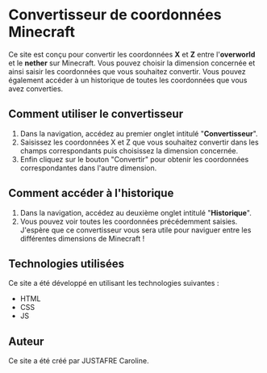 # Convertisseur de coordonnées Minecraft
Ce site est conçu pour convertir les coordonnées __X__ et __Z__ entre l'__overworld__ et le __nether__ sur Minecraft. Vous pouvez choisir la dimension concernée et ainsi saisir les coordonnées que vous souhaitez convertir. Vous pouvez également accéder à un historique de toutes les coordonnées que vous avez converties.

## Comment utiliser le convertisseur
1. Dans la navigation, accédez au premier onglet intitulé "__Convertisseur__".
2. Saisissez les coordonnées X et Z que vous souhaitez convertir dans les champs correspondants puis choisissez la dimension concernée.
3. Enfin cliquez sur le bouton "Convertir" pour obtenir les coordonnées correspondantes dans l'autre dimension.

## Comment accéder à l'historique
1. Dans la navigation, accédez au deuxième onglet intitulé "__Historique__".
2. Vous pouvez voir toutes les coordonnées précédemment saisies.
J'espère que ce convertisseur vous sera utile pour naviguer entre les différentes dimensions de Minecraft !

## Technologies utilisées
Ce site a été développé en utilisant les technologies suivantes :
* HTML
* CSS
* JS

## Auteur
Ce site a été créé par JUSTAFRE Caroline.